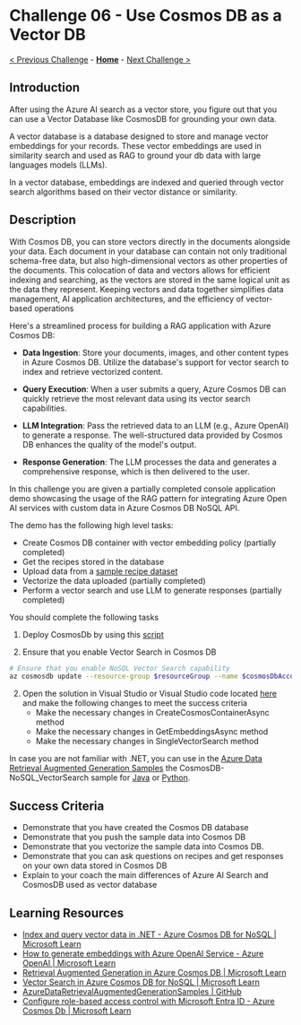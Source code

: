 # Challenge 06 - Use Cosmos DB as a Vector DB

[< Previous Challenge](./Challenge-05.md) - **[Home](../README.md)** - [Next Challenge >](./Challenge-07.md)

## Introduction

After using the Azure AI search as a vector store, you figure out that you can use a Vector Database like CosmosDB for
grounding your own data.

A vector database is a database designed to store and manage vector embeddings for your records. These vector embeddings
are used in similarity search and used as RAG to ground your db data with large languages models (LLMs).

In a vector database, embeddings are indexed and queried through vector search algorithms based on their vector distance
or similarity.

## Description

With Cosmos DB, you can store vectors directly in the documents alongside your data. Each document in your database can
contain not only traditional schema-free data, but also high-dimensional vectors as other properties of the documents.
This colocation of data and vectors allows for efficient indexing and searching, as the vectors are stored in the same
logical unit as the data they represent. Keeping vectors and data together simplifies data management, AI application
architectures, and the efficiency of vector-based operations

Here's a streamlined process for building a RAG application with Azure Cosmos DB:

- **Data Ingestion**: Store your documents, images, and other content types in Azure Cosmos DB. Utilize the database's
  support for vector search to index and retrieve vectorized content.

- **Query Execution**: When a user submits a query, Azure Cosmos DB can quickly retrieve the most relevant data using
  its vector search capabilities.

- **LLM Integration**: Pass the retrieved data to an LLM (e.g., Azure OpenAI) to generate a response. The
  well-structured data provided by Cosmos DB enhances the quality of the model's output.

- **Response Generation**: The LLM processes the data and generates a comprehensive response, which is then delivered to
  the user.

In this challenge you are given a partially completed console application demo showcasing the usage of the RAG pattern
for integrating Azure Open AI services with custom data in Azure Cosmos DB NoSQL API.

The demo has the following high level tasks:

- Create Cosmos DB container with vector embedding policy (partially completed)
- Get the recipes stored in the database
- Upload data from a [sample recipe dataset](./Resources/Challenge-06/DataSet/Recipe)
- Vectorize the data uploaded (partially completed)
- Perform a vector search and use LLM to generate responses (partially completed)

You should complete the following tasks

1. Deploy CosmosDb by using this [script](./Resources/Challenge-06/DeployCosmosDb.ps1)

2. Ensure that you enable Vector Search in Cosmos DB

```bash
# Ensure that you enable NoSQL Vector Search capability
az cosmosdb update --resource-group $resourceGroup --name $cosmosDbAccountName  --capabilities EnableNoSQLVectorSearch
```

2. Open the solution in Visual Studio or Visual Studio code located [here](./Resources/Challenge-06/src) and make the
   following changes to meet the success criteria
    - Make the necessary changes in CreateCosmosContainerAsync method
    - Make the necessary changes in GetEmbeddingsAsync method
    - Make the necessary changes in SingleVectorSearch method

In case you are not familiar with .NET, you can use in
the [Azure Data Retrieval Augmented Generation Samples](https://github.com/microsoft/AzureDataRetrievalAugmentedGenerationSamples)
the CosmosDB-NoSQL_VectorSearch sample
for [Java](https://github.com/microsoft/AzureDataRetrievalAugmentedGenerationSamples/tree/main/Java/CosmosDB-NoSQL-VectorSearch)
or [Python](https://github.com/microsoft/AzureDataRetrievalAugmentedGenerationSamples/blob/main/Python/CosmosDB-NoSQL_VectorSearch/CosmosDB-NoSQL-Vector_AzureOpenAI_Tutorial.ipynb).

## Success Criteria

- Demonstrate that you have created the Cosmos DB database
- Demonstrate that you push the sample data into Cosmos DB
- Demonstrate that you vectorize the sample data into Cosmos DB.
- Demonstrate that you can ask questions on recipes and get responses on your own data stored in Cosmos DB
- Explain to your coach the main differences of Azure AI Search and CosmosDB used as vector database

## Learning Resources

- [Index and query vector data in .NET - Azure Cosmos DB for NoSQL | Microsoft Learn](https://learn.microsoft.com/en-us/azure/cosmos-db/nosql/how-to-dotnet-vector-index-query)
- [How to generate embeddings with Azure OpenAI Service - Azure OpenAI | Microsoft Learn](https://learn.microsoft.com/en-us/azure/ai-services/openai/how-to/embeddings?tabs=csharp#how-to-get-embeddings)
- [Retrieval Augmented Generation in Azure Cosmos DB | Microsoft Learn](https://learn.microsoft.com/en-us/azure/cosmos-db/gen-ai/rag)
- [Vector Search in Azure Cosmos DB for NoSQL | Microsoft Learn](https://learn.microsoft.com/en-us/azure/cosmos-db/nosql/vector-search)
- [AzureDataRetrievalAugmentedGenerationSamples | GitHub](https://github.com/microsoft/AzureDataRetrievalAugmentedGenerationSamples)
- [Configure role-based access control with Microsoft Entra ID - Azure Cosmos Db | Microsoft Learn](https://learn.microsoft.com/en-us/azure/cosmos-db/how-to-setup-rbac#built-in-role-definitions)
